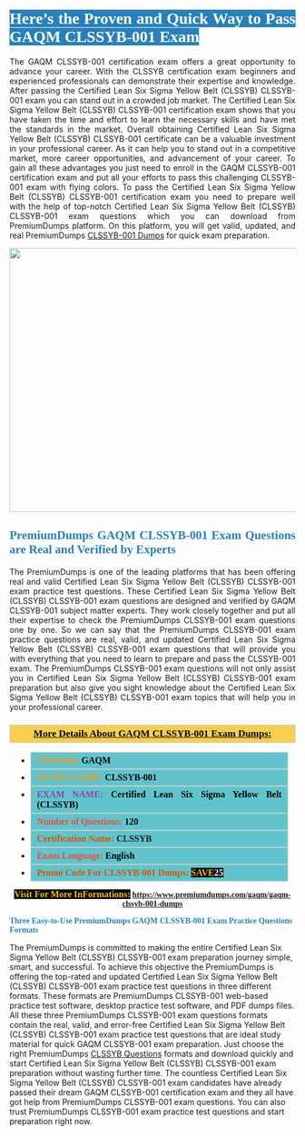 <h1 style="text-align: justify;"><span style="color:#ffffff;"><span style="font-family:Georgia,serif;"><strong><span style="background-color:#2980b9;">Here’s the Proven and Quick Way to Pass GAQM CLSSYB-001 Exam</span></strong></span></span></h1>

<p style="text-align: justify;">The GAQM CLSSYB-001 certification exam offers a great opportunity to advance your career. With the CLSSYB certification exam beginners and experienced professionals can demonstrate their expertise and knowledge. After passing the Certified Lean Six Sigma Yellow Belt (CLSSYB) CLSSYB-001 exam you can stand out in a crowded job market. The Certified Lean Six Sigma Yellow Belt (CLSSYB) CLSSYB-001 certification exam shows that you have taken the time and effort to learn the necessary skills and have met the standards in the market. Overall obtaining Certified Lean Six Sigma Yellow Belt (CLSSYB) CLSSYB-001 certificate can be a valuable investment in your professional career. As it can help you to stand out in a competitive market, more career opportunities, and advancement of your career. To gain all these advantages you just need to enroll in the GAQM CLSSYB-001 certification exam and put all your efforts to pass this challenging CLSSYB-001 exam with flying colors. To pass the Certified Lean Six Sigma Yellow Belt (CLSSYB) CLSSYB-001 certification exam you need to prepare well with the help of top-notch Certified Lean Six Sigma Yellow Belt (CLSSYB) CLSSYB-001 exam questions which you can download from PremiumDumps platform. On this platform, you will get valid, updated, and real PremiumDumps <a href="https://www.premiumdumps.com/gaqm/gaqm-clssyb-001-dumps">CLSSYB-001 Dumps</a> for quick exam preparation.</p>

<p style="text-align: center;"><a href="https://www.premiumdumps.com/gaqm/gaqm-clssyb-001-dumps"><img alt="" src="https://i.imgur.com/KJGzbJ2.jpeg" style="width: 700px; height: 465px;" /></a></p>

<h2 style="text-align: justify;"><span style="color:#2980b9;"><span style="font-family:Georgia,serif;"><strong>PremiumDumps GAQM CLSSYB-001 Exam Questions are Real and Verified by Experts</strong></span></span></h2>

<p style="text-align: justify;">The PremiumDumps is one of the leading platforms that has been offering real and valid Certified Lean Six Sigma Yellow Belt (CLSSYB) CLSSYB-001 exam practice test questions. These Certified Lean Six Sigma Yellow Belt (CLSSYB) CLSSYB-001 exam questions are designed and verified by GAQM CLSSYB-001 subject matter experts. They work closely together and put all their expertise to check the PremiumDumps CLSSYB-001 exam questions one by one. So we can say that the PremiumDumps CLSSYB-001 exam practice questions are real, valid, and updated Certified Lean Six Sigma Yellow Belt (CLSSYB) CLSSYB-001 exam questions that will provide you with everything that you need to learn to prepare and pass the CLSSYB-001 exam. The PremiumDumps CLSSYB-001 exam questions will not only assist you in Certified Lean Six Sigma Yellow Belt (CLSSYB) CLSSYB-001 exam preparation but also give you sight knowledge about the Certified Lean Six Sigma Yellow Belt (CLSSYB) CLSSYB-001 exam topics that will help you in your professional career.</p>

<h3 style="background: #f7ce50; border: 1px solid rgb(204, 204, 204); padding: 5px 10px; text-align: center;"><span style="font-family:Georgia,serif;"><u><u><span style="color:#000000;"><span style="font-size:11pt"><span style="line-height:normal"><b><span style="font-size:13.0pt"><span cambria="">More Details About GAQM CLSSYB-001 Exam Dumps:</span></span></b></span></span></span></u></u></span></h3>

<ul>
	<li style="margin:0cm 10pt">
	<div style="background:#61c4cd; border: 1px solid rgb(204, 204, 204); padding: 5px 10px; text-align: justify;"><span style="font-family:Georgia,serif;"><span style="font-size:11pt"><span style="line-height:normal"><b><span style="font-size:12.0pt"><span new="" roman="" times=""><span style="color:#f39c12;">VENDOR:</span> <span style="color:#000000;">GAQM</span></span></span></b></span></span></span></div>
	</li>
	<li style="margin:0cm 10pt">
	<div style="background: #61c4cd; border: 1px solid rgb(204, 204, 204); padding: 5px 10px; text-align: justify;"><span style="font-family:Georgia,serif;"><span style="font-size:11pt"><span style="line-height:normal"><b><span style="font-size:12.0pt"><span new="" roman="" times=""><span style="color:#f39c12;">EXAM CCODE:</span> <span style="color:#000000;">CLSSYB-001</span></span></span></b></span></span></span></div>
	</li>
	<li style="margin:0cm 10pt">
	<div style="background: #61c4cd; border: 1px solid rgb(204, 204, 204); padding: 5px 10px; text-align: justify;"><span style="font-family:Georgia,serif;"><span style="font-size:11pt"><span style="line-height:normal"><b><span style="font-size:12.0pt"><span new="" roman="" times=""><span style="color:#8e44ad;">EXAM NAME:</span> <span style="color:#000000;">Certified Lean Six Sigma Yellow Belt (CLSSYB)</span></span></span></b></span></span></span></div>
	</li>
	<li style="margin:0cm 10pt">
	<div style="background: #61c4cd; border: 1px solid rgb(204, 204, 204); padding: 5px 10px;"><span style="font-family:Georgia,serif;"><span style="font-size:11pt"><span style="line-height:normal"><b><span style="font-size:12.0pt"><span new="" roman="" times=""><span style="color:#e74c3c;">Number of Questions:</span><span style="color:#000000;"><span style="color:#f1c40f;"> </span>120</span></span></span></b></span></span></span></div>
	</li>
	<li style="margin:0cm 10pt">
	<div style="background: #61c4cd; border: 1px solid rgb(204, 204, 204); padding: 5px 10px; text-align: justify;"><span style="font-family:Georgia,serif;"><span style="font-size:11pt"><span style="line-height:normal"><b><span style="font-size:12.0pt"><span new="" roman="" times=""><span style="color:#d35400;">Certification Name:</span> CLSSYB</span></span></b></span></span></span></div>
	</li>
	<li style="margin:0cm 10pt">
	<div style="background: #61c4cd; border: 1px solid rgb(204, 204, 204); padding: 5px 10px; text-align: justify;"><span style="font-family:Georgia,serif;"><span style="font-size:11pt"><span style="line-height:normal"><b><span style="font-size:12.0pt"><span new="" roman="" times=""><span style="color:#e74c3c;">Exam Language:</span> <span style="color:#000000;">English</span></span></span></b></span></span></span></div>
	</li>
	<li style="margin:0cm 10pt">
	<div style="background: #61c4cd; border: 1px solid rgb(204, 204, 204); padding: 5px 10px;"><span style="font-family:Georgia,serif;"><span style="font-size:11pt"><span style="line-height:normal"><b><span style="font-size:12.0pt"><span new="" roman="" times=""><span style="color:#d35400;">Promo Code For CLSSYB-001 Dumps:</span><span style="color:#f1c40f;"> <span style="background-color:#000000;">SAVE</span></span><span style="color:#ffffff;"><span style="background-color:#000000;">25</span></span></span></span></b></span></span></span></div>
	</li>
</ul>

<p style="text-align: center;"><span style="font-family:Georgia,serif;"><strong><span style="font-size:16px;"><span style="color:#f1c40f;"><span style="background-color:#000000;">Visit For More InFormations:</span></span></span> <a href="https://www.premiumdumps.com/gaqm/gaqm-clssyb-001-dumps">https://www.premiumdumps.com/gaqm/gaqm-clssyb-001-dumps</a></strong></span></p>

<p><span style="color:#2980b9;"><span style="font-family:Georgia,serif;"><strong><strong><strong>Three Easy-to-Use PremiumDumps GAQM CLSSYB-001 Exam Practice Questions Formats</strong></strong></strong></span></span></p>

<p>The PremiumDumps is committed to making the entire Certified Lean Six Sigma Yellow Belt (CLSSYB) CLSSYB-001 exam preparation journey simple, smart, and successful. To achieve this objective the PremiumDumps is offering the top-rated and updated Certified Lean Six Sigma Yellow Belt (CLSSYB) CLSSYB-001 exam practice test questions in three different formats. These formats are PremiumDumps CLSSYB-001 web-based practice test software, desktop practice test software, and PDF dumps files. All these three PremiumDumps CLSSYB-001 exam questions formats contain the real, valid, and error-free Certified Lean Six Sigma Yellow Belt (CLSSYB) CLSSYB-001 exam practice test questions that are ideal study material for quick GAQM CLSSYB-001 exam preparation. Just choose the right PremiumDumps <a href="https://www.premiumdumps.com/gaqm/clssyb-dumps">CLSSYB Questions</a> formats and download quickly and start Certified Lean Six Sigma Yellow Belt (CLSSYB) CLSSYB-001 exam preparation without wasting further time. The countless Certified Lean Six Sigma Yellow Belt (CLSSYB) CLSSYB-001 exam candidates have already passed their dream GAQM CLSSYB-001 certification exam and they all have got help from PremiumDumps CLSSYB-001 exam questions. You can also trust PremiumDumps CLSSYB-001 exam practice test questions and start preparation right now.</p>

